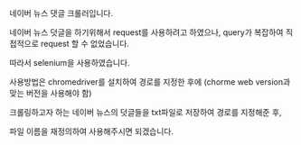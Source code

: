 네이버 뉴스 댓글 크롤러입니다.

네이버 뉴스 덧글을 하기위해서 request를 사용하려고 하였으나, query가 복잡하여 직접적으로 request 할 수 없었습니다.

따라서 selenium을 사용하였습니다.

사용방법은 chromedriver를 설치하여 경로를 지정한 후에 (chorme web version과 맞는 버전을 사용해야 함)

크롤링하고자 하는 네이버 뉴스의 덧글들을 txt파일로 저장하여 경로를 지정해준 후,

파일 이름을 재정의하여 사용해주시면 되겠습니다.
